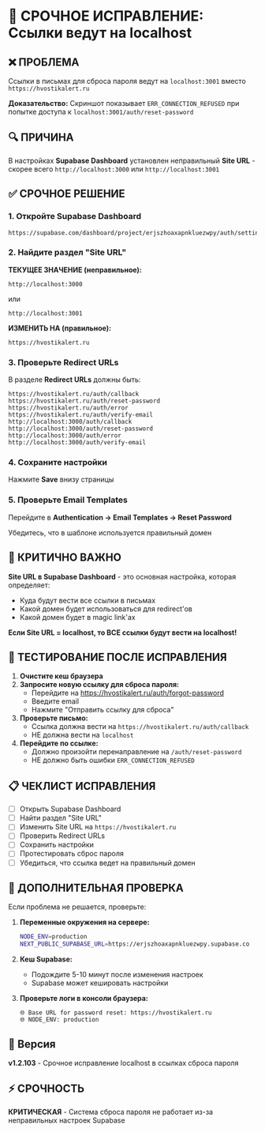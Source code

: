 # 🚨 СРОЧНОЕ ИСПРАВЛЕНИЕ: Ссылки ведут на localhost

## ❌ ПРОБЛЕМА
Ссылки в письмах для сброса пароля ведут на `localhost:3001` вместо `https://hvostikalert.ru`

**Доказательство:** Скриншот показывает `ERR_CONNECTION_REFUSED` при попытке доступа к `localhost:3001/auth/reset-password`

## 🔍 ПРИЧИНА
В настройках **Supabase Dashboard** установлен неправильный **Site URL** - скорее всего `http://localhost:3000` или `http://localhost:3001`

## ✅ СРОЧНОЕ РЕШЕНИЕ

### 1. Откройте Supabase Dashboard
```
https://supabase.com/dashboard/project/erjszhoaxapnkluezwpy/auth/settings
```

### 2. Найдите раздел "Site URL"
**ТЕКУЩЕЕ ЗНАЧЕНИЕ (неправильное):**
```
http://localhost:3000
```
или
```
http://localhost:3001
```

**ИЗМЕНИТЬ НА (правильное):**
```
https://hvostikalert.ru
```

### 3. Проверьте Redirect URLs
В разделе **Redirect URLs** должны быть:

```
https://hvostikalert.ru/auth/callback
https://hvostikalert.ru/auth/reset-password
https://hvostikalert.ru/auth/error
https://hvostikalert.ru/auth/verify-email
http://localhost:3000/auth/callback
http://localhost:3000/auth/reset-password
http://localhost:3000/auth/error
http://localhost:3000/auth/verify-email
```

### 4. Сохраните настройки
Нажмите **Save** внизу страницы

### 5. Проверьте Email Templates
Перейдите в **Authentication → Email Templates → Reset Password**

Убедитесь, что в шаблоне используется правильный домен

## 🚨 КРИТИЧНО ВАЖНО

**Site URL в Supabase Dashboard** - это основная настройка, которая определяет:
- Куда будут вести все ссылки в письмах
- Какой домен будет использоваться для redirect'ов
- Какой домен будет в magic link'ах

**Если Site URL = localhost, то ВСЕ ссылки будут вести на localhost!**

## 🧪 ТЕСТИРОВАНИЕ ПОСЛЕ ИСПРАВЛЕНИЯ

1. **Очистите кеш браузера**
2. **Запросите новую ссылку для сброса пароля:**
   - Перейдите на https://hvostikalert.ru/auth/forgot-password
   - Введите email
   - Нажмите "Отправить ссылку для сброса"
3. **Проверьте письмо:**
   - Ссылка должна вести на `https://hvostikalert.ru/auth/callback`
   - НЕ должна вести на `localhost`
4. **Перейдите по ссылке:**
   - Должно произойти перенаправление на `/auth/reset-password`
   - НЕ должно быть ошибки `ERR_CONNECTION_REFUSED`

## 📋 ЧЕКЛИСТ ИСПРАВЛЕНИЯ

- [ ] Открыть Supabase Dashboard
- [ ] Найти раздел "Site URL"
- [ ] Изменить Site URL на `https://hvostikalert.ru`
- [ ] Проверить Redirect URLs
- [ ] Сохранить настройки
- [ ] Протестировать сброс пароля
- [ ] Убедиться, что ссылка ведет на правильный домен

## 🔧 ДОПОЛНИТЕЛЬНАЯ ПРОВЕРКА

Если проблема не решается, проверьте:

1. **Переменные окружения на сервере:**
   ```bash
   NODE_ENV=production
   NEXT_PUBLIC_SUPABASE_URL=https://erjszhoaxapnkluezwpy.supabase.co
   ```

2. **Кеш Supabase:**
   - Подождите 5-10 минут после изменения настроек
   - Supabase может кешировать настройки

3. **Проверьте логи в консоли браузера:**
   ```
   🌐 Base URL for password reset: https://hvostikalert.ru
   🌐 NODE_ENV: production
   ```

## 📝 Версия
**v1.2.103** - Срочное исправление localhost в ссылках сброса пароля

## ⚡ СРОЧНОСТЬ
**КРИТИЧЕСКАЯ** - Система сброса пароля не работает из-за неправильных настроек Supabase
